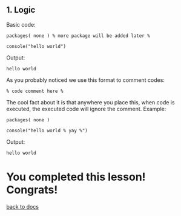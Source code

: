 ## 1. Logic

Basic code:
```
packages( none ) % more package will be added later %

console("hello world")
```
Output:
```
hello world
```

As you probably noticed we use this format to comment codes:
```
% code comment here %
```
The cool fact about it is that anywhere you place this, when code is executed, the executed code will ignore the comment.
Example:
```
packages( none )

console("hello world % yay %")
```
Output:
```
hello world
```

# You completed this lesson! Congrats!
<a href="https://github.com/koo1140/BetterCode-Docs/blob/main/README.md">back to docs</a>
